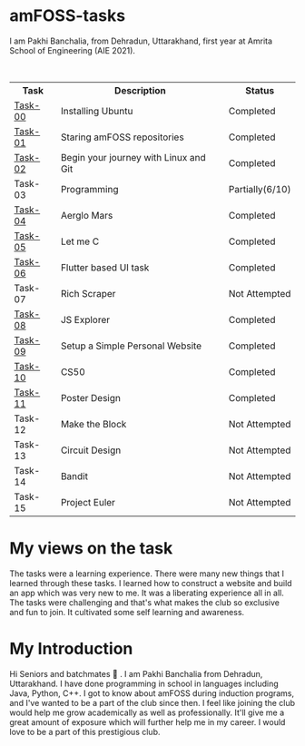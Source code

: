# amFOSS-tasks
I am Pakhi Banchalia, from Dehradun, Uttarakhand, first year at Amrita School of Engineering (AIE 2021).

<br>

<table>
<tr>
<th>Task</th>
<th>Description</th>
<th>Status</th>
</tr>

<tr>
<td><a href="https://github.com/Pakhi07/amFOSS-tasks/tree/master/task-00">Task-00</a></td>
<td>Installing Ubuntu</td>
<td>Completed </td>
</tr>

<tr>
<td><a href="https://github.com/Pakhi07/amFOSS-tasks/tree/master/task-01">Task-01</a></td>
<td>Staring amFOSS repositories</td>
<td>Completed</td>
</tr>

<tr>
<td><a href="https://github.com/Pakhi07/amFOSS-tasks/tree/master/task-02">Task-02</a></td>
<td>Begin your journey with Linux and Git</td>
<td>Completed</td>
</tr>

<tr>
<td>Task-03</td>
<td>Programming</td>
<td>Partially(6/10)</td>
</tr>

<tr>
<td><a href="https://github.com/Pakhi07/amFOSS-tasks/tree/master/task-04">Task-04</a></td>
<td>Aerglo Mars</td>
<td>Completed</td>
</tr>

<tr>
<td><a href="https://github.com/Pakhi07/amFOSS-tasks/tree/master/task-05">Task-05</a></td>
<td>Let me C</td>
<td>Completed</td>
</tr>

<tr>
<td><a href="https://github.com/Pakhi07/amFOSS-tasks/tree/master/task-06">Task-06</a></td>
<td>Flutter based UI task</td>
<td>Completed</td>
</tr>

<tr>
<td>Task-07</td>
<td>Rich Scraper</td>
<td>Not Attempted</td>
</tr>

<tr>
<td><a href="https://github.com/Pakhi07/amFOSS-tasks/tree/master/task-08">Task-08</a></td>
<td>JS Explorer</td>
<td>Completed</td>
</tr>

<tr>
<td><a href="https://github.com/Pakhi07/amFOSS-tasks/tree/master/task-09">Task-09</a></td>
<td>Setup a Simple Personal Website</td>
<td>Completed</td>
</tr>

<tr>
<td><a href="https://github.com/Pakhi07/amFOSS-tasks/tree/master/task-10">Task-10</a></td>
<td>CS50</td>
<td>Completed</td>
</tr>

<tr>
<td><a href="https://github.com/Pakhi07/amFOSS-tasks/tree/master/task-11">Task-11</a></td>
<td>Poster Design</td>
<td>Completed</td>
</tr>

<tr>
<td>Task-12</td>
<td>Make the Block</td>
<td>Not Attempted</td>
</tr>

<tr>
<td>Task-13</td>
<td>Circuit Design</td>
<td>Not Attempted</td>
</tr>

<tr>
<td>Task-14</td>
<td>Bandit</td>
<td>Not Attempted</td>
</tr>

<tr>
<td>Task-15</td>
<td>Project Euler</td>
<td>Not Attempted</td>
</tr>

</table>

# My views on the task
The tasks were a learning experience. There were many new things that I learned through these tasks. I learned how to construct a website and build an app which was very new to me. It was a liberating experience all in all. The tasks were challenging and that's what makes the club so exclusive and fun to join. It cultivated some self learning and awareness.

# My Introduction
Hi Seniors and batchmates 👋 . I am Pakhi Banchalia from Dehradun, Uttarakhand. I have done programming in school in languages including Java, Python, C++. I got to know about amFOSS during induction programs, and I've wanted to be a part of the club since then. I feel like joining the club would help me grow academically as well as professionally. It'll give me a great amount of exposure which will further help me in my career. I would love to be a part of this prestigious club.
